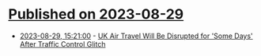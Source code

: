 # [Published on 2023-08-29](index.md)

* [2023-08-29, 15:21:00](https://news.slashdot.org/story/23/08/29/1431229/uk-air-travel-will-be-disrupted-for-some-days-after-traffic-control-glitch?utm_source=rss1.0mainlinkanon&utm_medium=feed) - [UK Air Travel Will Be Disrupted for 'Some Days' After Traffic Control Glitch](https://news.slashdot.org/story/23/08/29/1431229/uk-air-travel-will-be-disrupted-for-some-days-after-traffic-control-glitch?utm_source=rss1.0mainlinkanon&utm_medium=feed)
